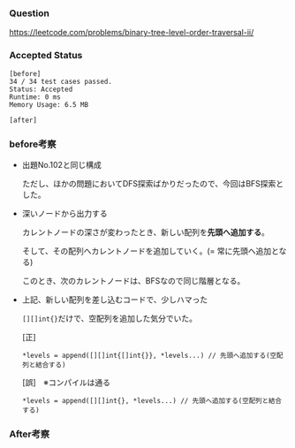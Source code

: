 ### Question
https://leetcode.com/problems/binary-tree-level-order-traversal-ii/

### Accepted Status

```
[before]
34 / 34 test cases passed.
Status: Accepted
Runtime: 0 ms
Memory Usage: 6.5 MB
```

``` 
[after]
```

### before考察
* 出題No.102と同じ構成

    ただし、ほかの問題においてDFS探索ばかりだったので、今回はBFS探索とした。


* 深いノードから出力する

    カレントノードの深さが変わったとき、新しい配列を**先頭へ追加する**。

    そして、その配列へカレントノードを追加していく。(= 常に先頭へ追加となる)

    このとき、次のカレントノードは、BFSなので同じ階層となる。


* 上記、新しい配列を差し込むコードで、少しハマった
    
    `[][]int{}`だけで、空配列を追加した気分でいた。

    [正]

    `*levels = append([][]int{[]int{}}, *levels...) // 先頭へ追加する(空配列と結合する)`
    
    [誤]　※コンパイルは通る

    `*levels = append([][]int{}, *levels...) // 先頭へ追加する(空配列と結合する)`
    

### After考察
